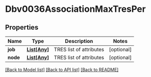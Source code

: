 # Dbv0036AssociationMaxTresPer

## Properties
Name | Type | Description | Notes
------------ | ------------- | ------------- | -------------
**job** | [**List[Any]**](Any.md) | TRES list of attributes | [optional] 
**node** | [**List[Any]**](Any.md) | TRES list of attributes | [optional] 

[[Back to Model list]](../README.md#documentation-for-models) [[Back to API list]](../README.md#documentation-for-api-endpoints) [[Back to README]](../README.md)


